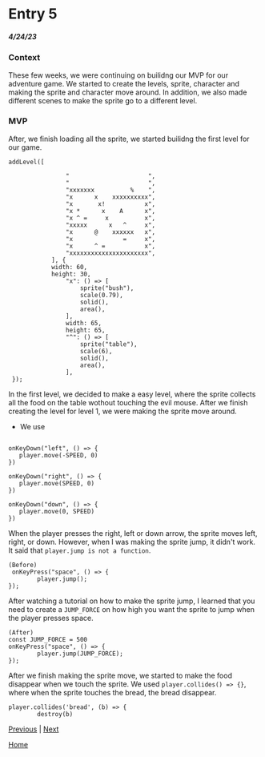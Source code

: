 # Entry 5
##### 4/24/23

### Context 
These few weeks, we were continuing on builidng our MVP for our adventure game. We started to create the levels, sprite, character and making the sprite and character move around. In addition, we also made different scenes to make the sprite go to a different level. 

### MVP
After, we finish loading all the sprite, we started builidng the first level for our game. 
``` JS
addLevel([
              
                "                      ",
                "                      ",
                "xxxxxxx          %    ",
                "x      x    xxxxxxxxxx",
                "x       x!           x",
                "x *      x    A      x",
                "x ^ =     x          x",
                "xxxxx      x   ^     x",
                "x      @    xxxxxx   x",
                "x              =     x",
                "x      ^ =           x",
                "xxxxxxxxxxxxxxxxxxxxxx",
            ], {
            width: 60,
            height: 30,
                "x": () => [
                    sprite("bush"),
                    scale(0.79),
                    solid(), 
                    area(),
                ],
                width: 65,
                height: 65,
                "^": () => [
                    sprite("table"),
                    scale(6),
                    solid(),
                    area(),
                ], 
 });
 ``` 
 In the first level, we decided to make a easy level, where the sprite collects all the food on the table wothout touching the evil mouse. After we finish creating the level for level 1, we were making the sprite move around. 
 * We use 
 ```JS

onKeyDown("left", () => {
	player.move(-SPEED, 0)
})

onKeyDown("right", () => {
	player.move(SPEED, 0)
})
  
onKeyDown("down", () => {
	player.move(0, SPEED)
})
```
When the player presses the right, left or down arrow, the sprite moves left, right, or down. However, when I was making the sprite jump, it didn't work. It said that `player.jump is not a function`. 
``` JS
(Before)
 onKeyPress("space", () => {
		player.jump();
});
```
After watching a tutorial on how to make the sprite jump, I learned that you need to create a `JUMP_FORCE` on how high you want the sprite to jump when the player presses space. 
``` JS
(After)
const JUMP_FORCE = 500
onKeyPress("space", () => {
		player.jump(JUMP_FORCE);
});
```
After we finish making the sprite move, we started to make the food disappear when we touch the sprite. We used `player.collides() => {}`, where when the sprite touches the bread, the bread disappear. 
``` JS
player.collides('bread', (b) => {
        destroy(b)
``` 





[Previous](entry04.md) | [Next](entry06.md)

[Home](../README.md)